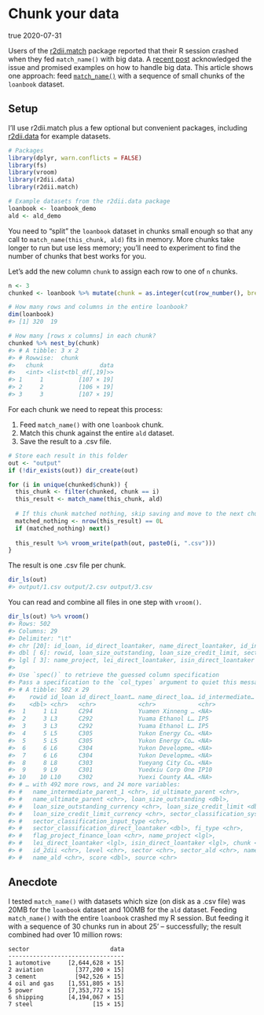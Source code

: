 Chunk your data
================
true
2020-07-31

Users of the
[r2dii.match](https://2degreesinvesting.github.io/r2dii.match/) package
reported that their R session crashed when they fed `match_name()` with
big data. A [recent
post](https://2degreesinvesting.github.io/posts/2020-07-18-improving-r2dii-match/)
acknowledged the issue and promised examples on how to handle big data.
This article shows one approach: feed
[`match_name()`](https://2degreesinvesting.github.io/r2dii.match/reference/match_name.html)
with a sequence of small chunks of the `loanbook` dataset.

## Setup

I’ll use r2dii.match plus a few optional but convenient packages,
including [r2dii.data](https://2degreesinvesting.github.io/r2dii.data/)
for example datasets.

``` r
# Packages
library(dplyr, warn.conflicts = FALSE)
library(fs)
library(vroom)
library(r2dii.data)
library(r2dii.match)

# Example datasets from the r2dii.data package
loanbook <- loanbook_demo
ald <- ald_demo
```

You need to “split” the `loanbook` dataset in chunks small enough so
that any call to `match_name(this_chunk, ald)` fits in memory. More
chunks take longer to run but use less memory; you’ll need to experiment
to find the number of chunks that best works for you.

Let’s add the new column `chunk` to assign each row to one of `n`
chunks.

``` r
n <- 3
chunked <- loanbook %>% mutate(chunk = as.integer(cut(row_number(), breaks = n)))

# How many rows and columns in the entire loanbook?
dim(loanbook)
#> [1] 320  19

# How many [rows x columns] in each chunk?
chunked %>% nest_by(chunk)
#> # A tibble: 3 x 2
#> # Rowwise:  chunk
#>   chunk                data
#>   <int> <list<tbl_df[,19]>>
#> 1     1          [107 × 19]
#> 2     2          [106 × 19]
#> 3     3          [107 × 19]
```

For each chunk we need to repeat this process:

1.  Feed `match_name()` with one `loanbook` chunk.
2.  Match this chunk against the entire `ald` dataset.
3.  Save the result to a .csv file.

<!-- end list -->

``` r
# Store each result in this folder
out <- "output"
if (!dir_exists(out)) dir_create(out)

for (i in unique(chunked$chunk)) {
  this_chunk <- filter(chunked, chunk == i)
  this_result <- match_name(this_chunk, ald)
  
  # If this chunk matched nothing, skip saving and move to the next chunk
  matched_nothing <- nrow(this_result) == 0L
  if (matched_nothing) next()
  
  this_result %>% vroom_write(path(out, paste0(i, ".csv")))
}
```

The result is one .csv file per chunk.

``` r
dir_ls(out)
#> output/1.csv output/2.csv output/3.csv
```

You can read and combine all files in one step with `vroom()`.

``` r
dir_ls(out) %>% vroom()
#> Rows: 502
#> Columns: 29
#> Delimiter: "\t"
#> chr [20]: id_loan, id_direct_loantaker, name_direct_loantaker, id_intermediate_parent_1, n...
#> dbl [ 6]: rowid, loan_size_outstanding, loan_size_credit_limit, sector_classification_dire...
#> lgl [ 3]: name_project, lei_direct_loantaker, isin_direct_loantaker
#> 
#> Use `spec()` to retrieve the guessed column specification
#> Pass a specification to the `col_types` argument to quiet this message
#> # A tibble: 502 x 29
#>    rowid id_loan id_direct_loant… name_direct_loa… id_intermediate…
#>    <dbl> <chr>   <chr>            <chr>            <chr>           
#>  1     1 L1      C294             Yuamen Xinneng … <NA>            
#>  2     3 L3      C292             Yuama Ethanol L… IP5             
#>  3     3 L3      C292             Yuama Ethanol L… IP5             
#>  4     5 L5      C305             Yukon Energy Co… <NA>            
#>  5     5 L5      C305             Yukon Energy Co… <NA>            
#>  6     6 L6      C304             Yukon Developme… <NA>            
#>  7     6 L6      C304             Yukon Developme… <NA>            
#>  8     8 L8      C303             Yueyang City Co… <NA>            
#>  9     9 L9      C301             Yuedxiu Corp One IP10            
#> 10    10 L10     C302             Yuexi County AA… <NA>            
#> # … with 492 more rows, and 24 more variables:
#> #   name_intermediate_parent_1 <chr>, id_ultimate_parent <chr>,
#> #   name_ultimate_parent <chr>, loan_size_outstanding <dbl>,
#> #   loan_size_outstanding_currency <chr>, loan_size_credit_limit <dbl>,
#> #   loan_size_credit_limit_currency <chr>, sector_classification_system <chr>,
#> #   sector_classification_input_type <chr>,
#> #   sector_classification_direct_loantaker <dbl>, fi_type <chr>,
#> #   flag_project_finance_loan <chr>, name_project <lgl>,
#> #   lei_direct_loantaker <lgl>, isin_direct_loantaker <lgl>, chunk <dbl>,
#> #   id_2dii <chr>, level <chr>, sector <chr>, sector_ald <chr>, name <chr>,
#> #   name_ald <chr>, score <dbl>, source <chr>
```

## Anecdote

I tested `match_name()` with datasets which size (on disk as a .csv
file) was 20MB for the `loanbook` dataset and 100MB for the `ald`
dataset. Feeding `match_name()` with the entire `loanbook` crashed my R
session. But feeding it with a sequence of 30 chunks run in about 25’ –
successfully; the result combined had over 10 million rows:

    sector                       data
    ---------------------------------
    1 automotive     [2,644,628 × 15]
    2 aviation         [377,200 × 15]
    3 cement           [942,526 × 15]
    4 oil and gas    [1,551,805 × 15]
    5 power          [7,353,772 × 15]
    6 shipping       [4,194,067 × 15]
    7 steel                 [15 × 15]
